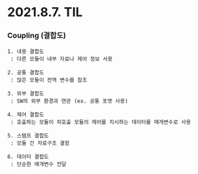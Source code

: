 # 2021.8.7. TIL

### Coupling (결합도)
```
1. 내용 결합도
 : 다른 모듈이 내부 자료나 제어 정보 사용

2. 공통 결합도
 : 많은 모듈이 전역 변수를 참조

3. 외부 결합도
 : SW의 외부 환경과 연관 (ex. 공통 포맷 사용)
 
4. 제어 결합도
 : 호출하는 모듈이 피호출 모듈의 제어를 지시하는 데이터를 매개변수로 사용

5. 스탬프 결합도
 : 모듈 간 자료구조 결함

6. 데이터 결합도
 : 단순한 매개변수 전달
```
